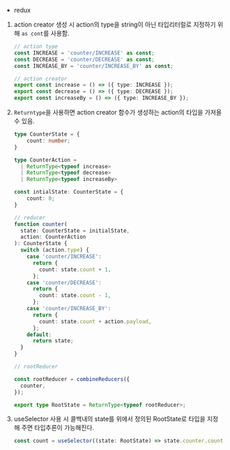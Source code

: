 - redux

1. action creator 생성 시 action의 type을 string이 아닌 타입리터럴로  지정하기 위해 `as cont`를 사용함.

   ```ts
   // action type
   const INCREASE = 'counter/INCREASE' as const;
   const DECREASE = 'counter/DECREASE' as const;
   const INCREASE_BY = 'counter/INCREASE_BY' as const;
   
   // action creator
   export const increase = () => ({ type: INCREASE });
   export const decrease = () => ({ type: DECREASE });
   export const increaseBy = () => ({ type: INCREASE_BY });
   
   ```

2. `Returntype`을 사용하면 action creator 함수가 생성하는 action의 타입을 가져올 수 있음.

   ```ts
   type CounterState = {
       count: number;
   }
   
   type CounterAction = 
     | ReturnType<typeof increase>
     | ReturnType<typeof decrease>
     | ReturnType<typeof increaseBy>
   
   const intialState: CounterState = {
       count: 0;
   }
   
   // reducer
   function counter(
     state: CounterState = initialState,
     action: CounterAction
   ): CounterState {
     switch (action.type) {
       case 'counter/INCREASE':
         return {
           count: state.count + 1,
         };
       case 'counter/DECREASE':
         return {
           count: state.count - 1,
         };
       case 'counter/INCREASE_BY':
         return {
           count: state.count + action.payload,
         };
       default:
         return state;
     }
   }
   
   // rootReducer
   
   const rootReducer = combineReducers({
     counter,
   });
   
   export type RootState = ReturnType<typeof rootReducer>;
   ```

3. useSelector 사용 시 콜백내의 state를 위에서 정의된 RootState로 타입을 지정 해 주면 타입추론이 가능해진다.

   ```ts
   const count = useSelector((state: RootState) => state.counter.count);
   ```
